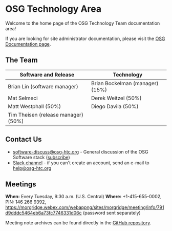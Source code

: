 OSG Technology Area
===================

Welcome to the home page of the OSG Technology Team documentation area!

If you are looking for site administrator documentation, please visit the [OSG Documentation page](https://www.osg-htc.org/docs/).

The Team
--------

| Software and Release                | Technology                      |
|-------------------------------------|---------------------------------|
| Brian Lin (software manager)        | Brian Bockelman (manager) (15%) |
| Mat Selmeci                         | Derek Weitzel (50%)             |
| Matt Westphall (50%)                | Diego Davila (50%)              |
| Tim Theisen (release manager) (50%) |                                 |

Contact Us
----------

-  [software-discuss@osg-htc.org](mailto:software-discuss@osg-htc.org) - General discussion of the OSG
   Software stack ([subscribe](mailto:software-discuss+subscribe@osg-htc.org))
-  [Slack channel](https://opensciencegrid.slack.com/messages/software) - if you can't create an account,
   send an e-mail to [help@osg-htc.org](mailto:help@osg-htc.org)

Meetings
--------

**When:** Every Tuesday, 9:30 a.m. (U.S. Central)
**Where:** +1-415-655-0002, PIN: 146 266 9392, <https://morgridge.webex.com/webappng/sites/morgridge/meeting/info/791d9dddc5464eb6a73fc7746331d06c> (password sent separately)

Meeting note archives can be found directly in the
[GitHub repository](https://github.com/osg-htc/technology/tree/master/docs/meetings).

